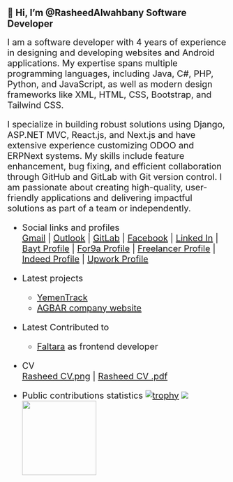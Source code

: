 ## 👋 Hi, I’m @RasheedAlwahbany Software Developer

<span style="font-size:20px;">
I am a software developer with 4 years of experience in designing and developing websites and Android applications. My expertise spans multiple programming languages, including Java, C#, PHP, Python, and JavaScript, as well as modern design frameworks like XML, HTML, CSS, Bootstrap, and Tailwind CSS.<br/>

I specialize in building robust solutions using Django, ASP.NET MVC, React.js, and Next.js and have extensive experience customizing ODOO and ERPNext systems. My skills include feature enhancement, bug fixing, and efficient collaboration through GitHub and GitLab with Git version control. I am passionate about creating high-quality, user-friendly applications and delivering impactful solutions as part of a team or independently.
</span>

- Social links and profiles<br/>
    <a href="mailto:rasheedalwahbany@gmail.com">Gmail</a> |
    <a href="mailto:rasheed.alwahbany@outlook.com">Outlook</a> |
    <a href="https://gitlab.com/RasheedAlwahbany/">GitLab</a> |
    <a href="https://www.facebook.com/rasheedalwahbany/">Facebook</a> |
    <a href="https://www.linkedin.com/in/rasheedalwahbany/" >Linked In</a> |
    <a href="https://people.bayt.com/rasheedalwahbany/" >Bayt Profile</a> |
    <a href="https://www.for9a.com/user/profile" >For9a Profile</a> |
    <a href="https://www.freelancer.com/u/RasheedAlwahbany" >Freelancer Profile</a> |
    <a href="https://profile.indeed.com/?hl=en_US&co=US&from=gnav-homepage" >Indeed Profile</a> |
    <a href="https://www.upwork.com/freelancers/~0187655cc0a7b86d39" >Upwork Profile</a>

- Latest projects
  - [YemenTrack](https://www.yementrack.com.ye/)
  - [AGBAR company website](https://www.agbartec.com/)

- Latest Contributed to
  - [Faltara](https://www.faltara.cloud/) as frontend developer
- CV<br/>
<a href="https://github.com/RasheedAlwahbany/RasheedAlwahbany/blob/main/Rasheed.CV.png">Rasheed CV.png</a> |
[Rasheed CV .pdf](https://github.com/RasheedAlwahbany/RasheedAlwahbany/blob/main/Rasheed.CV.pdf)

- Public contributions statistics
[![trophy](https://github-profile-trophy.vercel.app/?username=RasheedAlwahbany)](https://github.com/ryo-ma/github-profile-trophy)
  <img height="170" align="left" src="https://github-readme-stats.vercel.app/api?username=RasheedAlwahbany&count_private=true&include_all_commits=true" />
  <img src="https://github-readme-stats.vercel.app/api/top-langs/?username=RasheedAlwahbany&layout=compact" />
<!---
RasheedAlwahbany/RasheedAlwahbany is a ✨ special ✨ repository because its `README.md` (this file) appears on your GitHub profile.
You can click the Preview link to take a look at your changes.
--->
<!-- <a href="https://www.instagram.com/rasheedalwahbany/">Instagram</a> | --!>
<!-- I am a software developer with three years of practical experience in efficiently programming websites and Android applications using modern programming languages such as Java, PHP, and Python as coding and design languages such as XML, HTML, CSS, and JavaScript. I specialize in website development using the Django web framework and ASP.net MVC and have great knowledge of Reactjs and Nextjs. We also worked on customizing a copy of the ODOO system I am committed to proactive feature improvement and bug fixing to ensure we develop modern, easy-to-use websites and applications. I am passionate about software development and am confident  I will be an excellent developer. I have excellent interpersonal skills. I can work effectively as part of a team or individually to achieve project goals because we use GitHub, and GitLab with GIT version control.
 --!>